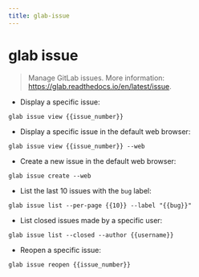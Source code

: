 ```yaml
---
title: glab-issue
---
```

# glab issue

> Manage GitLab issues.
> More information: <https://glab.readthedocs.io/en/latest/issue>.

- Display a specific issue:

`glab issue view {{issue_number}}`

- Display a specific issue in the default web browser:

`glab issue view {{issue_number}} --web`

- Create a new issue in the default web browser:

`glab issue create --web`

- List the last 10 issues with the `bug` label:

`glab issue list --per-page {{10}} --label "{{bug}}"`

- List closed issues made by a specific user:

`glab issue list --closed --author {{username}}`

- Reopen a specific issue:

`glab issue reopen {{issue_number}}`
